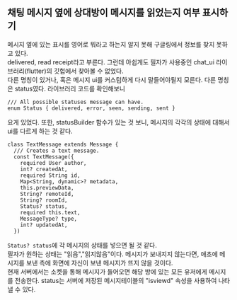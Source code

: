 ## 채팅 메시지 옆에 상대방이 메시지를 읽었는지 여부 표시하기
메시지 옆에 있는 표시를 영어로 뭐라고 하는지 알지 못해 구글링에서 정보를 찾지 못하고 있다.<br>
delivered, read receipt라고 부른다. 그런데 아쉽게도 필자가 사용중인 chat_ui 라이브러리(flutter)의 깃헙에서 찾아볼 수 없었다.<br>
다른 명칭이 있거나, 혹은 메시지 ui를 커스텀하게 다시 말들어야될지 모른다.
다른 명칭은 status였다. 라이브러리 코드를 확인해보니

```
/// All possible statuses message can have.
enum Status { delivered, error, seen, sending, sent }
```
요게 있었다. 또한, statusBuilder 함수가 있는 것 보니, 메시지의 각각의 상태에 대해서 ui를 다르게 하는 것 같다.<br>

```
class TextMessage extends Message {
  /// Creates a text message.
  const TextMessage({
    required User author,
    int? createdAt,
    required String id,
    Map<String, dynamic>? metadata,
    this.previewData,
    String? remoteId,
    String? roomId,
    Status? status,
    required this.text,
    MessageType? type,
    int? updatedAt,
  }) 
```
```Status? status```에 각 메시지의 상태를 넣으면 될 것 같다.<br>
필자가 원하는 상태는 "읽음","읽지않음"이다. 메시지가 보내지지 않는다면, 애초에 메시지를 보낸 측에 화면에 자신이 보낸 메시지가 뜨지 않을 것이다.<br>
현재 서버에서는 소켓을 통해 메시지가 들어오면 해당 방에 있는 모든 유저에게 메시지를 전송한다.
status는 서버에 저장된 메시지테이블의 "isviewd" 속성을 사용하여 나타낼 수 있다. 
